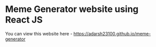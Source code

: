 # Meme Generator website using React JS

You can view this website here - https://adarsh23100.github.io/meme-generator
